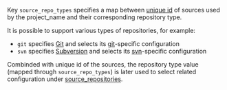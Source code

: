 
Key `source_repo_types` specifies a map between [unique id][1] of sources
used by the project_name and their corresponding repository type.

It is possible to support various types of repositories, for example:
* `git` specifies [Git](http://git-scm.com/) and selects its [git][2]-specific configuration
* `svn` specifies [Subversion](http://subversion.apache.org/) and selects its [svn][3]-specific configuration

Combinded with unique id of the sources, the repository type value
(mapped through `source_repo_types`) is later used to select related
configuration under [source_repositories][4].

[1]: /docs/pillars/common/system_features/deploy_environment_sources/source_repositories/_id/readme.md
[2]: /docs/pillars/common/system_features/deploy_environment_sources/source_repositories/_id/git/readme.md
[3]: /docs/pillars/common/system_features/deploy_environment_sources/source_repositories/_id/svn/readme.md
[4]: /docs/pillars/common/system_features/deploy_environment_sources/source_repositories/readme.md

